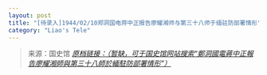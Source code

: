 ```yaml
---
layout: post
title: "[待录入]1944/02/10郑洞国电蒋中正报告廖耀湘师与第三十八师于缅驻防部署情形"
category: "Liao's Tele"
---
```



> 来源：国史馆 [*原档链接：（暂缺，可于国史馆网站搜索“鄭洞國電蔣中正報告廖耀湘師與第三十八師於緬駐防部署情形”）*]()
